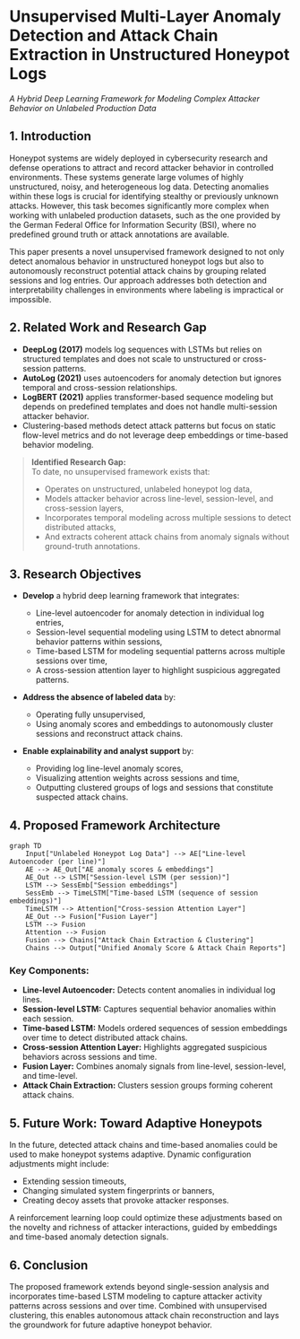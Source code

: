 
# Unsupervised Multi-Layer Anomaly Detection and Attack Chain Extraction in Unstructured Honeypot Logs  
*A Hybrid Deep Learning Framework for Modeling Complex Attacker Behavior on Unlabeled Production Data*  

## 1. Introduction  

Honeypot systems are widely deployed in cybersecurity research and defense operations to attract and record attacker behavior in controlled environments. These systems generate large volumes of highly unstructured, noisy, and heterogeneous log data. Detecting anomalies within these logs is crucial for identifying stealthy or previously unknown attacks. However, this task becomes significantly more complex when working with unlabeled production datasets, such as the one provided by the German Federal Office for Information Security (BSI), where no predefined ground truth or attack annotations are available.  

This paper presents a novel unsupervised framework designed to not only detect anomalous behavior in unstructured honeypot logs but also to autonomously reconstruct potential attack chains by grouping related sessions and log entries. Our approach addresses both detection and interpretability challenges in environments where labeling is impractical or impossible.  

## 2. Related Work and Research Gap  

- **DeepLog (2017)** models log sequences with LSTMs but relies on structured templates and does not scale to unstructured or cross-session patterns.  
- **AutoLog (2021)** uses autoencoders for anomaly detection but ignores temporal and cross-session relationships.  
- **LogBERT (2021)** applies transformer-based sequence modeling but depends on predefined templates and does not handle multi-session attacker behavior.  
- Clustering-based methods detect attack patterns but focus on static flow-level metrics and do not leverage deep embeddings or time-based behavior modeling.  

> **Identified Research Gap:**  
> To date, no unsupervised framework exists that:  
> - Operates on unstructured, unlabeled honeypot log data,  
> - Models attacker behavior across line-level, session-level, and cross-session layers,  
> - Incorporates temporal modeling across multiple sessions to detect distributed attacks,  
> - And extracts coherent attack chains from anomaly signals without ground-truth annotations.

## 3. Research Objectives  

- **Develop** a hybrid deep learning framework that integrates:  
    - Line-level autoencoder for anomaly detection in individual log entries,  
    - Session-level sequential modeling using LSTM to detect abnormal behavior patterns within sessions,  
    - Time-based LSTM for modeling sequential patterns across multiple sessions over time,  
    - A cross-session attention layer to highlight suspicious aggregated patterns.  

- **Address the absence of labeled data** by:  
    - Operating fully unsupervised,  
    - Using anomaly scores and embeddings to autonomously cluster sessions and reconstruct attack chains.  

- **Enable explainability and analyst support** by:  
    - Providing log line-level anomaly scores,  
    - Visualizing attention weights across sessions and time,  
    - Outputting clustered groups of logs and sessions that constitute suspected attack chains.
 

## 4. Proposed Framework Architecture  

```mermaid
graph TD
    Input["Unlabeled Honeypot Log Data"] --> AE["Line-level Autoencoder (per line)"]
    AE --> AE_Out["AE anomaly scores & embeddings"]
    AE_Out --> LSTM["Session-level LSTM (per session)"]
    LSTM --> SessEmb["Session embeddings"]
    SessEmb --> TimeLSTM["Time-based LSTM (sequence of session embeddings)"]
    TimeLSTM --> Attention["Cross-session Attention Layer"]
    AE_Out --> Fusion["Fusion Layer"]
    LSTM --> Fusion
    Attention --> Fusion
    Fusion --> Chains["Attack Chain Extraction & Clustering"]
    Chains --> Output["Unified Anomaly Score & Attack Chain Reports"]
```

### Key Components:
- **Line-level Autoencoder:** Detects content anomalies in individual log lines.  
- **Session-level LSTM:** Captures sequential behavior anomalies within each session.  
- **Time-based LSTM:** Models ordered sequences of session embeddings over time to detect distributed attack chains.  
- **Cross-session Attention Layer:** Highlights aggregated suspicious behaviors across sessions and time.  
- **Fusion Layer:** Combines anomaly signals from line-level, session-level, and time-level.  
- **Attack Chain Extraction:** Clusters session groups forming coherent attack chains.  

## 5. Future Work: Toward Adaptive Honeypots  

In the future, detected attack chains and time-based anomalies could be used to make honeypot systems adaptive. Dynamic configuration adjustments might include:  
- Extending session timeouts,  
- Changing simulated system fingerprints or banners,  
- Creating decoy assets that provoke attacker responses.  

A reinforcement learning loop could optimize these adjustments based on the novelty and richness of attacker interactions, guided by embeddings and time-based anomaly detection signals.

## 6. Conclusion  

The proposed framework extends beyond single-session analysis and incorporates time-based LSTM modeling to capture attacker activity patterns across sessions and over time. Combined with unsupervised clustering, this enables autonomous attack chain reconstruction and lays the groundwork for future adaptive honeypot behavior.
